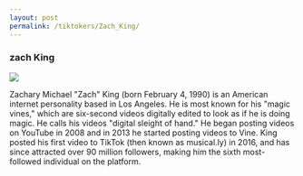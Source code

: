 ```yaml
---
layout: post
permalink: /tiktokers/Zach_King/
---
```

### zach King


<img src="//upload.wikimedia.org/wikipedia/commons/thumb/0/0d/Zach_King_%287485332562%29_%28cropped%29.jpg/220px-Zach_King_%287485332562%29_%28cropped%29.jpg"> 

Zachary Michael "Zach" King (born February 4, 1990) is an American internet personality based in Los Angeles. He is most known for his "magic vines," which are six-second videos digitally edited to look as if he is doing magic. He calls his videos "digital sleight of hand." He began posting videos on YouTube in 2008 and in 2013 he started posting videos to Vine. King posted his first video to TikTok (then known as musical.ly) in 2016, and has since attracted over 90 million followers, making him the sixth most-followed individual on the platform.

